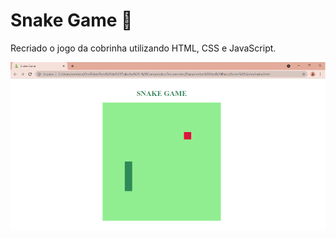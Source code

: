 # Snake Game 🐍



Recriado o jogo da cobrinha utilizando HTML, CSS e JavaScript.



<img src="imagem-projeto-snake-game.png" alt="imagem projeto">

